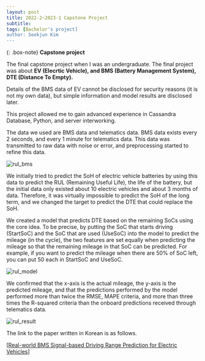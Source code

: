 ```yaml
---
layout: post
title: 2022-2~2023-1 Capstone Project
subtitle: 
tags: [Bachelor's project]
author: Seokjun Kim
---
```


{: .box-note}
**Capstone project**

The final capstone project when I was an undergraduate. The final project was about **EV (Elecrtic Vehicle), and BMS (Battery Management System), DTE (Distance To Empty).**

Details of the BMS data of EV cannot be disclosed for security reasons (it is not my own data), but simple information and model results are disclosed later.

This project allowed me to gain advanced experience in Cassandra Database, Python, and server interworking.

The data we used are BMS data and telematics data. BMS data exists every 2 seconds, and every 1 minute for telematics data. This data was transmitted to raw data with noise or error, and preprocessing started to refine this data.

![rul_bms](https://withalliam.github.io/assets/img/rul_bms.png)

We initially tried to predict the SoH of electric vehicle batteries by using this data to predict the RUL (Remaining Useful Life), the life of the battery, but the initial data only existed about 10 electric vehicles and about 3 months of data. Therefore, it was virtually impossible to predict the SoH of the long term, and we changed the target to predict the DTE that could replace the SoH.

We created a model that predicts DTE based on the remaining SoCs using the core idea. To be precise, by putting the SoC that starts driving (StartSoC) and the SoC that are used (UseSoC) into the model to predict the mileage (in the cycle), the two features are set equally when predicting the mileage so that the remaining mileage in that SoC can be predicted. For example, if you want to predict the mileage when there are 50% of SoC left, you can put 50 each in StartSoC and UseSoC. 

![rul_model](https://withalliam.github.io/assets/img/rul_model.png)

We confirmed that the x-axis is the actual mileage, the y-axis is the predicted mileage, and that the predictions performed by the model performed more than twice the RMSE, MAPE criteria, and more than three times the R-squared criteria than the onboard predictions received through telematics data.

![rul_result](https://withalliam.github.io/assets/img/rul_result.png)

The link to the paper written in Korean is as follows.

[[Real-world BMS Signal-based Driving Range Prediction for Electric Vehicles](https://www.dbpia.co.kr/pdf/pdfView.do?nodeId=NODE11705610&googleIPSandBox=false&mark=0&minRead=5&ipRange=false&b2cLoginYN=false&icstClss=010000&isPDFSizeAllowed=true&accessgl=Y&language=ko_KR&hasTopBanner=true)]

